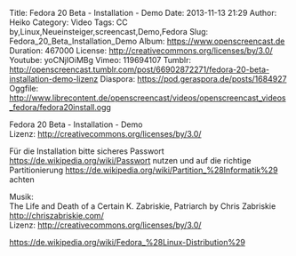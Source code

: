 Title: Fedora 20 Beta - Installation - Demo
Date: 2013-11-13 21:29
Author: Heiko
Category: Video
Tags: CC by,Linux,Neueinsteiger,screencast,Demo,Fedora
Slug: Fedora_20_Beta_Installation_Demo
Album: https://www.openscreencast.de
Duration: 467000
License: http://creativecommons.org/licenses/by/3.0/
Youtube: yoCNjIOiMBg
Vimeo: 119694107
Tumblr: http://openscreencast.tumblr.com/post/66902872271/fedora-20-beta-installation-demo-lizenz
Diaspora: https://pod.geraspora.de/posts/1684927
Oggfile: http://www.librecontent.de/openscreencast/videos/openscreencast_videos_fedora/fedora20install.ogg

Fedora 20 Beta - Installation - Demo  
Lizenz: <http://creativecommons.org/licenses/by/3.0/>  
  
Für die Installation bitte sicheres Passwort
<https://de.wikipedia.org/wiki/Passwort> nutzen und auf die richtige
Partitionierung <https://de.wikipedia.org/wiki/Partition_%28Informatik%29>
achten  
  
Musik:  
The Life and Death of a Certain K. Zabriskie, Patriarch by Chris Zabriskie
<http://chriszabriskie.com/>  
Lizenz: <http://creativecommons.org/licenses/by/3.0/>  
  
<https://de.wikipedia.org/wiki/Fedora_%28Linux-Distribution%29>

